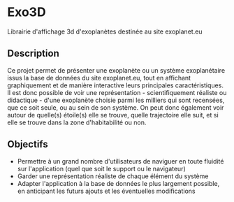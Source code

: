 # Exo3D

Librairie d'affichage 3d d'exoplanètes destinée au site exoplanet.eu

## Description

Ce projet permet de présenter une exoplanète ou un système exoplanétaire issus la base de données du site exoplanet.eu, tout en affichant graphiquement et de manière interactive leurs principales caractéristiques. Il est donc possible de voir une représentation - scientifiquement réaliste ou didactique - d'une exoplanète choisie parmi les milliers qui sont recensées, que ce soit seule, ou au sein de son système. On peut donc également voir autour de quelle(s) étoile(s) elle se trouve, quelle trajectoire elle suit, et si elle se trouve dans la zone d'habitabilité ou non.

## Objectifs

- Permettre à un grand nombre d'utilisateurs de naviguer en toute fluidité sur l'application (quel que soit le support ou le navigateur)
- Garder une représentation réaliste de chaque élément du système
- Adapter l'application à la base de données le plus largement possible, en anticipant les futurs ajouts et les éventuelles modifications

